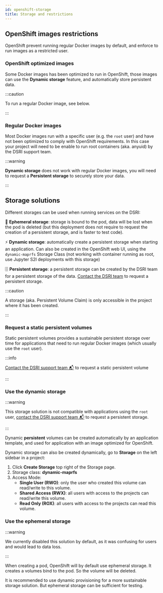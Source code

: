 ```yaml
---
id: openshift-storage
title: Storage and restrictions
---
```


## OpenShift images restrictions

OpenShift prevent running regular Docker images by default, and enforce to run images as a restricted user.

### OpenShift optimized images

Some Docker images has been optimized to run in OpenShift, those images can use the **Dynamic storage** feature, and automatically store persistent data.

:::caution

To run a regular Docker image, see below.

:::

### Regular Docker images

Most Docker images run with a specific user (e.g. the `root` user) and have not been optimized to comply with OpenShift requirements. In this case your project will need to be enable to run root containers (aka. anyuid) by the DSRI support team.

:::warning

**Dynamic storage** does not work with regular Docker images, you will need to request a **Persistent storage** to securely store your data.

:::

## Storage solutions

Different storages can be used when running services on the DSRI:

🦋 **Ephemeral storage**: storage is bound to the pod, data will be lost when the pod is deleted (but this deployment does not require to request the creation of a persistent storage, and is faster to test code).

⚡ **Dynamic storage**:  automatically create a persistent storage when starting an application. Can also be created in the OpenShift web UI, using the `dynamic-maprfs` Storage Class (not working with container running as root, use Jupyter S2I deployments with this storage)

🗄️ **Persistent storage**:  a persistent storage can be created by the DSRI team for a persistent storage of the data. [Contact the DSRI team](/dsri-documentation/help) to request a persistent storage. 

:::caution

A storage (aka. Persistent Volume Claim) is only accessible in the project where it has been created.

:::

### Request a static persistent volumes

Static persistent volumes provides a sustainable persistent storage over time for applications that need to run regular Docker images (which usually use the `root` user).

:::info

[Contact the DSRI support team 📬](/dsri-documentation/help) to request a static persistent volume

:::

### Use the dynamic storage

:::warning

This storage solution is not compatible with applications using the `root` user, [contact the DSRI support team 📬](/dsri-documentation/help) to request a persistent storage.

:::

Dynamic **persistent** volumes can be created automatically by an application template, and used for application with an image optimized for OpenShift.

Dynamic storage can also be created dynamically, go to **Storage** on the left sidebar in a project:

1. Click **Create Storage** top right of the Storage page.
2. Storage class: **dynamic-maprfs**
3. Access Mode:
   * **Single User (RWO)**: only the user who created this volume can read/write to this volume.
   * **Shared Access (RWX)**: all users with access to the projects can read/write this volume.
   * **Read Only (ROX)**: all users with access to the projects can read this volume.

### Use the ephemeral storage

:::warning

We currently disabled this solution by default, as it was confusing for users and would lead to data loss.

:::

When creating a pod, OpenShift will by default use ephemeral storage. It creates a volumes bind to the pod. So the volume will be deleted.

It is recommended to use dynamic provisioning for a more sustainable storage solution. But ephemeral storage can be sufficient for testing.